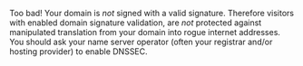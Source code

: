 Too bad! Your domain is *not* signed with a valid signature. Therefore 
visitors with enabled domain signature validation, are *not* protected 
against manipulated translation from your domain into rogue internet 
addresses. You should ask your name server operator (often your registrar 
and/or hosting provider) to enable DNSSEC.
